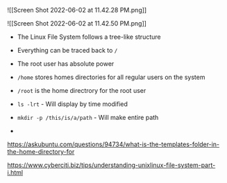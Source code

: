 ![[Screen Shot 2022-06-02 at 11.42.28 PM.png]]

![[Screen Shot 2022-06-02 at 11.42.50 PM.png]]

- The Linux File System follows a tree-like structure
- Everything can be traced back to `/`
- The root user has absolute power
- `/home` stores homes directories for all regular users on the system
- `/root` is the home directrory for the root user

- `ls -lrt` - Will display by time modified
- `mkdir -p /this/is/a/path` - Will make entire path
-

https://askubuntu.com/questions/94734/what-is-the-templates-folder-in-the-home-directory-for

https://www.cyberciti.biz/tips/understanding-unixlinux-file-system-part-i.html
